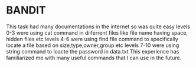 # BANDIT
This task had many documentations in the internet so was quite easy
levels 0-3 were using cat command in diiferrent files like file name having space, hidden files etc
levels 4-6 were using find file command to specifically locate a file based on size,type,owner,group etc
levels 7-10 were using string command to loacte the password in data.txt
This experience has familiarized me with many useful commands that I can use in the future.
